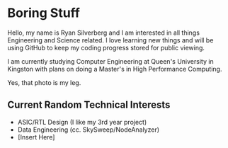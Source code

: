 # Boring Stuff
Hello, my name is Ryan Silverberg and I am interested in all things Engineering and Science related.
I love learning new things and will be using GitHub to keep my coding progress stored for public viewing.

I am currently studying Computer Engineering at Queen's University in Kingston with plans on doing a Master's in High Performance Computing.

Yes, that photo is my leg.

## Current Random Technical Interests
- ASIC/RTL Design (I like my 3rd year project)
- Data Engineering (cc. SkySweep/NodeAnalyzer)
- [Insert Here]
